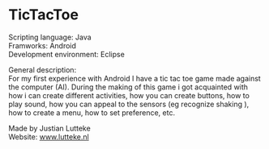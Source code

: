 TicTacToe
=========

Scripting language:       Java  <br/>
Framworks:                Android   <br/>
Development environment:  Eclipse  <br/>

General description: <br/>
For my first experience with Android I have a tic tac toe game made against the computer (AI). During the 
making of this game i got acquainted with how i can create different activities, how you can create buttons, how to play 
sound, how you can appeal to the sensors (eg recognize shaking ), how to create a menu, how to set preference, etc.


Made by Justian Lutteke  <br/>
Website: www.lutteke.nl